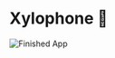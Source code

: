 # Xylophone 🎹

![Finished App](https://github.com/londonappbrewery/Images/blob/master/xylophone-flutter.png)
